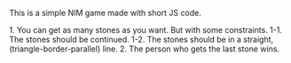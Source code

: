 This is a simple NIM game made with short JS code.

<Rules>
1. You can get as many stones as you want. But with some constraints.
  1-1. The stones should be continued.
  1-2. The stones should be in a straight, (triangle-border-parallel) line.
2. The person who gets the last stone wins.
